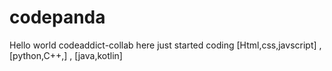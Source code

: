 # codepanda

Hello world
codeaddict-collab here 
just started coding
[Html,css,javscript] , [python,C++,]  , [java,kotlin]

